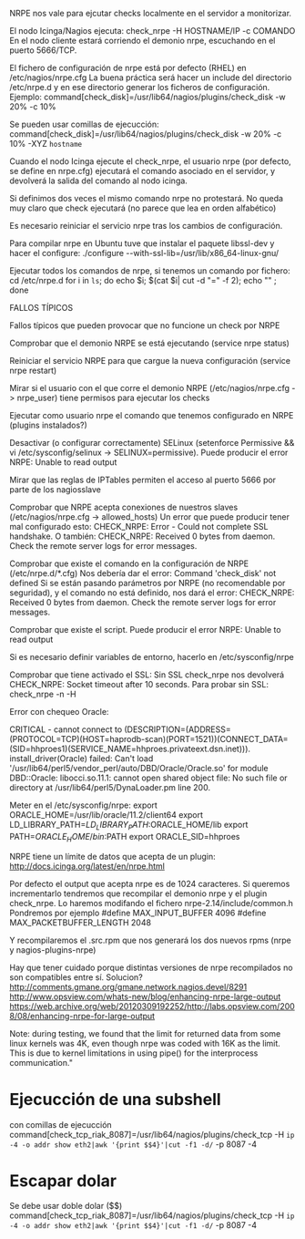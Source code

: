 NRPE nos vale para ejcutar checks localmente en el servidor a monitorizar.

El nodo Icinga/Nagios ejecuta: check_nrpe -H HOSTNAME/IP -c COMANDO
En el nodo cliente estará corriendo el demonio nrpe, escuchando en el puerto 5666/TCP.

El fichero de configuración de nrpe está por defecto (RHEL) en /etc/nagios/nrpe.cfg
La buena práctica será hacer un include del directorio /etc/nrpe.d y en ese directorio generar los ficheros de configuración.
Ejemplo:
command[check_disk]=/usr/lib64/nagios/plugins/check_disk -w 20% -c 10% 

Se pueden usar comillas de ejecucción:
command[check_disk]=/usr/lib64/nagios/plugins/check_disk -w 20% -c 10% -XYZ `hostname`


Cuando el nodo Icinga ejecute el check_nrpe, el usuario nrpe (por defecto, se define en nrpe.cfg) ejecutará el comando asociado en el servidor, y devolverá la salida del comando al nodo icinga.

Si definimos dos veces el mismo comando nrpe no protestará. No queda muy claro que check ejecutará (no parece que lea en orden alfabético)

Es necesario reiniciar el servicio nrpe tras los cambios de configuración.


Para compilar nrpe en Ubuntu tuve que instalar el paquete libssl-dev y hacer el configure:
./configure --with-ssl-lib=/usr/lib/x86_64-linux-gnu/


Ejecutar todos los comandos de nrpe, si tenemos un comando por fichero:
cd /etc/nrpe.d
for i in `ls`; do echo $i; $(cat $i| cut -d "=" -f 2); echo "" ; done



FALLOS TÍPICOS

Fallos típicos que pueden provocar que no funcione un check por NRPE

Comprobar que el demonio NRPE se está ejecutando (service nrpe status)

Reiniciar el servicio NRPE para que cargue la nueva configuración (service nrpe restart)

Mirar si el usuario con el que corre el demonio NRPE (/etc/nagios/nrpe.cfg -> nrpe_user) tiene permisos para ejecutar los checks

Ejecutar como usuario nrpe el comando que tenemos configurado en NRPE (plugins instalados?)

Desactivar (o configurar correctamente) SELinux (setenforce Permissive && vi /etc/sysconfig/selinux -> SELINUX=permissive). Puede producir el error NRPE: Unable to read output

Mirar que las reglas de IPTables permiten el acceso al puerto 5666 por parte de los nagiosslave

Comprobar que NRPE acepta conexiones de nuestros slaves (/etc/nagios/nrpe.cfg -> allowed_hosts)
  Un error que puede producir tener mal configurado esto: CHECK_NRPE: Error - Could not complete SSL handshake.
  O también: CHECK_NRPE: Received 0 bytes from daemon. Check the remote server logs for error messages.

Comprobar que existe el comando en la configuración de NRPE (/etc/nrpe.d/*.cfg)
  Nos debería dar el error: Command 'check_disk' not defined
  Si se están pasando parámetros por NRPE (no recomendable por seguridad), y el comando no está definido, nos dará el error: CHECK_NRPE: Received 0 bytes from daemon. Check the remote server logs for error messages.

Comprobar que existe el script. Puede producir el error NRPE: Unable to read output

Si es necesario definir variables de entorno, hacerlo en /etc/sysconfig/nrpe

Comprobar que tiene activado el SSL:
  Sin SSL check_nrpe nos devolverá CHECK_NRPE: Socket timeout after 10 seconds.
  Para probar sin SSL: check_nrpe -n -H <ip>


Error con chequeo Oracle:

CRITICAL - cannot connect to (DESCRIPTION=(ADDRESS=(PROTOCOL=TCP)(HOST=haprodb-scan)(PORT=1521))(CONNECT_DATA=(SID=hhproes1)(SERVICE_NAME=hhproes.privateext.dsn.inet))). install_driver(Oracle) failed: Can't load '/usr/lib64/perl5/vendor_perl/auto/DBD/Oracle/Oracle.so' for module DBD::Oracle: libocci.so.11.1: cannot open shared object file: No such file or directory at /usr/lib64/perl5/DynaLoader.pm line 200.

Meter en el /etc/sysconfig/nrpe:
 export ORACLE_HOME=/usr/lib/oracle/11.2/client64
 export LD_LIBRARY_PATH=$LD_LIBRARY_PATH:$ORACLE_HOME/lib
 export PATH=$ORACLE_HOME/bin:$PATH
export ORACLE_SID=hhproes



NRPE tiene un límite de datos que acepta de un plugin:
http://docs.icinga.org/latest/en/nrpe.html

Por defecto el output que acepta nrpe es de 1024 caracteres.
Si queremos incrementarlo tendremos que recompilar el demonio nrpe y el plugin check_nrpe.
Lo haremos modifando el fichero nrpe-2.14/include/common.h
Pondremos por ejemplo
#define MAX_INPUT_BUFFER        4096
#define MAX_PACKETBUFFER_LENGTH 2048

Y recompilaremos el .src.rpm que nos generará los dos nuevos rpms (nrpe y nagios-plugins-nrpe)

Hay que tener cuidado porque distintas versiones de nrpe recompilados no son compatibles entre sí.
Solucion?
http://comments.gmane.org/gmane.network.nagios.devel/8291
http://www.opsview.com/whats-new/blog/enhancing-nrpe-large-output
https://web.archive.org/web/20120309192252/http://labs.opsview.com/2008/08/enhancing-nrpe-for-large-output

Note: during testing, we found that the limit for returned data from some linux kernels was 4K, even though nrpe was coded with 16K as the limit. This is due to kernel limitations in using pipe() for the interprocess communication."


# Ejecucción de una subshell
con comillas de ejecucción
command[check_tcp_riak_8087]=/usr/lib64/nagios/plugins/check_tcp -H `ip -4 -o addr show eth2|awk '{print $$4}'|cut -f1 -d/` -p 8087 -4

# Escapar dolar
Se debe usar doble dolar ($$)
command[check_tcp_riak_8087]=/usr/lib64/nagios/plugins/check_tcp -H `ip -4 -o addr show eth2|awk '{print $$4}'|cut -f1 -d/` -p 8087 -4
